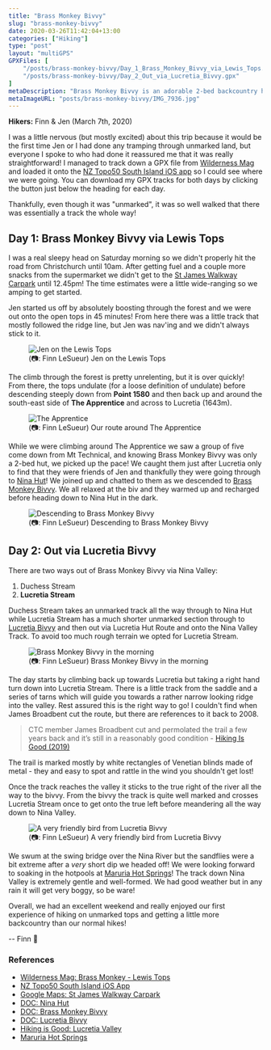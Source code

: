 ```yaml
---
title: "Brass Monkey Bivvy"
slug: "brass-monkey-bivvy"
date: 2020-03-26T11:42:04+13:00
categories: ["Hiking"]
type: "post"
layout: "multiGPS"
GPXFiles: [
    "/posts/brass-monkey-bivvy/Day_1_Brass_Monkey_Bivvy_via_Lewis_Tops.gpx",
    "/posts/brass-monkey-bivvy/Day_2_Out_via_Lucretia_Bivvy.gpx"
]
metaDescription: "Brass Monkey Bivvy is an adorable 2-bed backcountry hut accessible by some beautiful unmarked tops and valleys. I cannot recommend it highly enough!"
metaImageURL: "posts/brass-monkey-bivvy/IMG_7936.jpg"
---
```


__Hikers:__ Finn & Jen (March 7th, 2020)

I was a little nervous (but mostly excited) about this trip because it would be the first time Jen or I had done any tramping through unmarked land, but everyone I spoke to who had done it reassured me that it was really straightforward! I managed to track down a GPX file from [Wilderness Mag][1] and loaded it onto the [NZ Topo50 South Island iOS app][2] so I could see where we were going. You can download my GPX tracks for both days by clicking the button just below the heading for each day.

Thankfully, even though it was "unmarked", it was so well walked that there was essentially a track the whole way!


## Day 1: Brass Monkey Bivvy via Lewis Tops

<div id="Day_1_Brass_Monkey_Bivvy_via_Lewis_Tops"></div>

I was a real sleepy head on Saturday morning so we didn't properly hit the road from Christchurch until 10am. After getting fuel and a couple more snacks from the supermarket we didn't get to the [St James Walkway Carpark][3] until 12.45pm! The time estimates were a little wide-ranging so we amping to get started.

Jen started us off by absolutely boosting through the forest and we were out onto the open tops in 45 minutes! From here there was a little track that mostly followed the ridge line, but Jen was nav'ing and we didn't always stick to it.

<figure>
  <img src="/posts/brass-monkey-bivvy/IMG_7936.jpg" alt="Jen on the Lewis Tops"/>
  <figcaption>(📷: Finn LeSueur) Jen on the Lewis Tops</figcaption>
</figure>

The climb through the forest is pretty unrelenting, but it is over quickly! From there, the tops undulate (for a loose definition of undulate) before descending steeply down from __Point 1580__ and then back up and around the south-east side of __The Apprentice__ and across to Lucretia (1643m).

<figure>
  <img src="/posts/brass-monkey-bivvy/IMG_5177.jpg" alt="The Apprentice"/>
  <figcaption>(📷: Finn LeSueur) Our route around The Apprentice</figcaption>
</figure>

While we were climbing around The Apprentice we saw a group of five come down from Mt Technical, and knowing Brass Monkey Bivvy was only a 2-bed hut, we picked up the pace! We caught them just after Lucretia only to find that they were friends of Jen and thankfully they were going through to [Nina Hut][4]! We joined up and chatted to them as we descended to [Brass Monkey Bivvy][5]. We all relaxed at the biv and they warmed up and recharged before heading down to Nina Hut in the dark.

<figure>
  <img src="/posts/brass-monkey-bivvy/IMG_5192.jpg" alt="Descending to Brass Monkey Bivvy"/>
  <figcaption>(📷: Finn LeSueur) Descending to Brass Monkey Bivvy</figcaption>
</figure>

## Day 2: Out via Lucretia Bivvy

<div id="Day_2_Out_via_Lucretia_Bivvy"></div>

There are two ways out of Brass Monkey Bivvy via Nina Valley:

1. Duchess Stream
2. __Lucretia Stream__

Duchess Stream takes an unmarked track all the way through to Nina Hut while Lucretia Stream has a much shorter unmarked section through to [Lucretia Bivvy][6] and then out via Lucretia Hut Route and onto the Nina Valley Track. To avoid too much rough terrain we opted for Lucretia Stream.

<figure>
  <img src="/posts/brass-monkey-bivvy/IMG_5214.jpg" alt="Brass Monkey Bivvy in the morning"/>
  <figcaption>(📷: Finn LeSueur) Brass Monkey Bivvy in the morning</figcaption>
</figure>


The day starts by climbing back up towards Lucretia but taking a right hand turn down into Lucretia Stream. There is a little track from the saddle and a series of tarns which will guide you towards a rather narrow looking ridge into the valley. Rest assured this is the right way to go! I couldn't find when James Broadbent cut the route, but there are references to it back to 2008.

> CTC member James Broadbent cut and permolated the trail a few years back and it’s still in a reasonably good condition - [Hiking Is Good (2019)][7]

The trail is marked mostly by white rectangles of Venetian blinds made of metal - they and easy to spot and rattle in the wind you shouldn't get lost!

Once the track reaches the valley it sticks to the true right of the river all the way to the bivvy. From the bivvy the track is quite well marked and crosses Lucretia Stream once to get onto the true left before meandering all the way down to Nina Valley.

<figure>
  <img src="/posts/brass-monkey-bivvy/IMG_5237.jpg" alt="A very friendly bird from Lucretia Bivvy"/>
  <figcaption>(📷: Finn LeSueur) A very friendly bird from Lucretia Bivvy</figcaption>
</figure>


We swum at the swing bridge over the Nina River but the sandflies were a bit extreme after a _very_ short dip we headed off! We were looking forward to soaking in the hotpools at [Maruria Hot Springs][8]! The track down Nina Valley is extremely gentle and well-formed. We had good weather but in any rain it will get very boggy, so be ware!

Overall, we had an excellent weekend and really enjoyed our first experience of hiking on unmarked tops and getting a little more backcountry than our normal hikes!

-- Finn 👋


### References

- [Wilderness Mag: Brass Monkey - Lewis Tops][1]
- [NZ Topo50 South Island iOS App][2]
- [Google Maps: St James Walkway Carpark][3]
- [DOC: Nina Hut][4]
- [DOC: Brass Monkey Bivvy][5]
- [DOC: Lucretia Bivvy][6]
- [Hiking is Good: Lucretia Valley][7]
- [Maruria Hot Springs][8]

[1]: https://www.wildernessmag.co.nz/trip/brass-monkey-bivouac-lewis-pass-tops-canterbury-west-coast/ "Brass Monkey - Lewis Tops"
[2]: https://apps.apple.com/nz/app/nz-topo50-south-island/id605676156 "NZ Topo50 South Island iOS App"
[3]: https://goo.gl/maps/M4bCCM8F13vuadVL7 "St James Walkway Carpark"
[4]: https://www.doc.govt.nz/parks-and-recreation/places-to-go/canterbury/places/lake-sumner-forest-park/things-to-do/huts/nina-hut/ "DOC: Nina Hut"
[5]: https://www.doc.govt.nz/parks-and-recreation/places-to-go/west-coast/places/lewis-pass-scenic-reserve/things-to-do/huts/brass-monkey-bivvy/ "Brass Monkey Bivvy"
[6]: https://www.doc.govt.nz/parks-and-recreation/places-to-go/canterbury/places/lake-sumner-forest-park/things-to-do/huts/lucretia-hut/ "Lucretia Bivvy"
[7]: https://hikingisgood.com/brass-monkey-bivouac-from-lucretia-valley-and-down-via-duchess-stream/ "Hiking is Good: Lucretia Valley"
[8]: https://www.maruiahotsprings.nz/ "Maruria Hot Springs"

